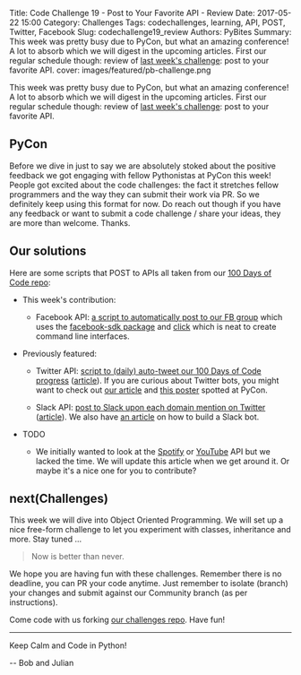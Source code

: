 Title: Code Challenge 19 - Post to Your Favorite API - Review
Date: 2017-05-22 15:00
Category: Challenges
Tags: codechallenges, learning, API, POST, Twitter, Facebook
Slug: codechallenge19_review
Authors: PyBites
Summary: This week was pretty busy due to PyCon, but what an amazing conference! A lot to absorb which we will digest in the upcoming articles. First our regular schedule though: review of [last week's challenge](http://pybit.es/codechallenge19.html): post to your favorite API. 
cover: images/featured/pb-challenge.png

This week was pretty busy due to PyCon, but what an amazing conference! A lot to absorb which we will digest in the upcoming articles. First our regular schedule though: review of [last week's challenge](http://pybit.es/codechallenge19.html): post to your favorite API. 

## PyCon

Before we dive in just to say we are absolutely stoked about the positive feedback we got engaging with fellow Pythonistas at PyCon this week! People got excited about the code challenges: the fact it stretches fellow programmers and the way they can submit their work via PR. So we definitely keep using this format for now. Do reach out though if you have any feedback or want to submit a code challenge / share your ideas, they are more than welcome. Thanks. 

## Our solutions

Here are some scripts that POST to APIs all taken from our [100 Days of Code repo](https://github.com/pybites/100DaysOfCode): 

* This week's contribution:

	* Facebook API: [a script to automatically post to our FB group](https://github.com/pybites/100DaysOfCode/blob/master/053/) which uses the [facebook-sdk package]() and [click]() which is neat to create command line interfaces.

* Previously featured:

	* Twitter API: [script to (daily) auto-tweet our 100 Days of Code progress](https://github.com/pybites/100DaysOfCode/blob/master/053/) ([article]()). If you are curious about Twitter bots, you might want to check out [our article]() and [this poster]() spotted at PyCon.

	* Slack API: [post to Slack upon each domain mention on Twitter](https://github.com/pybites/100DaysOfCode/blob/master/020/) ([article]()). We also have [an article]() on how to build a Slack bot.

* TODO

    * We initially wanted to look at the [Spotify](https://developer.spotify.com/web-api/) or [YouTube](https://developers.google.com/youtube/) API but we lacked the time. We will update this article when we get around it. Or maybe it's a nice one for you to contribute?

## next(Challenges)

This week we will dive into Object Oriented Programming. We will set up a nice free-form challenge to let you experiment with classes, inheritance and more. Stay tuned ...

> Now is better than never.

We hope you are having fun with these challenges. Remember there is no deadline, you can PR your code anytime. Just remember to isolate (branch) your changes and submit against our Community branch (as per instructions).

Come code with us forking [our challenges repo](https://github.com/pybites/challenges). Have fun!

---

Keep Calm and Code in Python!

-- Bob and Julian
